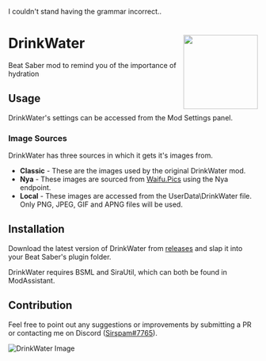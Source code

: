I couldn't stand having the grammar incorrect..

# DrinkWater <img src="DrinkWater\Resources\AquaDrink.png" align="right" width="150">
Beat Saber mod to remind you of the importance of hydration
## Usage
DrinkWater's settings can be accessed from the Mod Settings panel.
### Image Sources
DrinkWater has three sources in which it gets it's images from.
* **Classic** - These are the images used by the original DrinkWater mod.
* **Nya** - These images are sourced from [Waifu.Pics](https://waifu.pics/) using the Nya endpoint.
* **Local** - These images are accessed from the UserData\DrinkWater file. Only PNG, JPEG, GIF and APNG files will be used.
## Installation
Download the latest version of DrinkWater from [releases](https://github.com/Sirspam/DrinkWater/releases) and slap it into your Beat Saber's plugin folder.

DrinkWater requires BSML and SiraUtil, which can both be found in ModAssistant.
## Contribution
Feel free to point out any suggestions or improvements by submitting a PR or contacting me on Discord ([Sirspam#7765](https://discordapp.com/users/232574143818760192)).

![DrinkWater Image](DrinkWaterImage.png)
